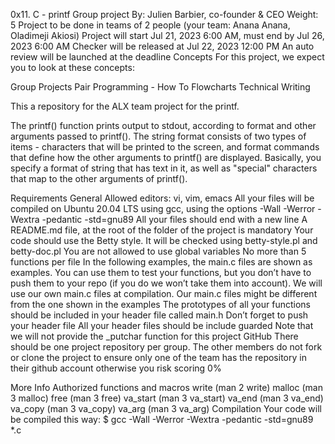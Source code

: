 0x11. C - printf
Group project
 By: Julien Barbier, co-founder & CEO
 Weight: 5
 Project to be done in teams of 2 people (your team: Anana Anana, Oladimeji Akiosi)
 Project will start Jul 21, 2023 6:00 AM, must end by Jul 26, 2023 6:00 AM
 Checker will be released at Jul 22, 2023 12:00 PM
 An auto review will be launched at the deadline
Concepts
For this project, we expect you to look at these concepts:

Group Projects
Pair Programming - How To
Flowcharts
Technical Writing

This a repository for the ALX team project for the printf.

The printf() function prints output to stdout, according to format and other arguments passed to printf(). 
The string format consists of two types of items - characters that will be printed to the screen,
and format commands that define how the other arguments to printf() are displayed. Basically,
you specify a format of string that has text in it, as well as "special" characters
that map to the other arguments of printf().

Requirements
General
Allowed editors: vi, vim, emacs
All your files will be compiled on Ubuntu 20.04 LTS using gcc, using the options -Wall -Werror -Wextra -pedantic -std=gnu89
All your files should end with a new line
A README.md file, at the root of the folder of the project is mandatory
Your code should use the Betty style. It will be checked using betty-style.pl and betty-doc.pl
You are not allowed to use global variables
No more than 5 functions per file
In the following examples, the main.c files are shown as examples. You can use them to test your functions, but you don’t have to push them to your repo (if you do we won’t take them into account). We will use our own main.c files at compilation. Our main.c files might be different from the one shown in the examples
The prototypes of all your functions should be included in your header file called main.h
Don’t forget to push your header file
All your header files should be include guarded
Note that we will not provide the _putchar function for this project
GitHub
There should be one project repository per group. The other members do not fork or clone the project to ensure only one of the team has the repository in their github account otherwise you risk scoring 0%

More Info
Authorized functions and macros
write (man 2 write)
malloc (man 3 malloc)
free (man 3 free)
va_start (man 3 va_start)
va_end (man 3 va_end)
va_copy (man 3 va_copy)
va_arg (man 3 va_arg)
Compilation
Your code will be compiled this way:
$ gcc -Wall -Werror -Wextra -pedantic -std=gnu89 *.c
